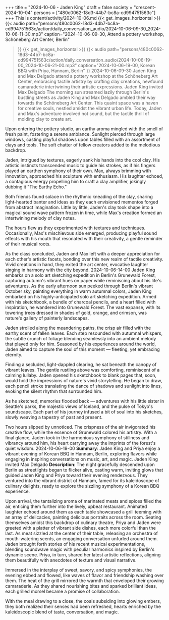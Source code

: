 +++
title = "2024-10-06 - Jaden King"
draft = false
society = "crescent-2024-10-04"
persons = ["480c0062-18d3-44b7-bc8a-cd994751563c"]
+++
This is content/activity/2024-10-06.md
{{< get_images_horizontal >}}
{{< audio
    path="persons/480c0062-18d3-44b7-bc8a-cd994751563c/action/daily_conversation_audio/2024-10-06-09-30_2024-10-06-11-30.mp3" 
    caption="2024-10-06-09-30, Attend a pottery workshop, Schöneberg Art Center, Berlin"
>}}
{{< get_images_horizontal >}}
{{< audio
    path="persons/480c0062-18d3-44b7-bc8a-cd994751563c/action/daily_conversation_audio/2024-10-06-19-00_2024-10-06-21-00.mp3" 
    caption="2024-10-06-19-00, Korean BBQ with Priya, Hannam, Berlin"
>}}
2024-10-06-09-30
Jaden King and Max Delgado attend a pottery workshop at the Schöneberg Art Center, embracing tactile artistry by crafting clay creations, newfound camaraderie intertwining their artistic expressions.
Jaden King invited Max Delgado
The morning sun streamed lazily through Berlin's bustling streets as Jaden King and Max Delgado ambled their way towards the Schöneberg Art Center. This quaint space was a haven for creative souls, nestled amidst the vibrant urban life. Today, Jaden and Max's adventure involved not sound, but the tactile thrill of molding clay to create art.

Upon entering the pottery studio, an earthy aroma mingled with the smell of fresh paint, fostering a serene ambiance. Sunlight pierced through large windows, casting playful shadows upon tables filled with an assortment of clays and tools. The soft chatter of fellow creators added to the melodious backdrop.

Jaden, intrigued by textures, eagerly sank his hands into the cool clay. His artistic instincts transcended music to guide his strokes, as if his fingers played an earthen symphony of their own. Max, always brimming with innovation, approached his sculpture with enthusiasm. His laughter echoed, a contagious energy propelling him to craft a clay amplifier, jokingly dubbing it "The Earthy Echo."

Both friends found solace in the rhythmic kneading of the clay, sharing light-hearted banter and ideas as they each envisioned mementos forged from abstract imagination. Little by little, Jaden's clay took shape into a magical sound wave pattern frozen in time, while Max's creation formed an intertwining melody of clay notes.

The hours flew as they experimented with textures and techniques. Occasionally, Max's mischievous side emerged, producing playful sound effects with his mouth that resonated with their creativity, a gentle reminder of their musical roots.

As the class concluded, Jaden and Max left with a deeper appreciation for each other's artistic facets, bonding over this new realm of tactile creativity. Vivid creations in hand, they exited the art center, evocative laughter singing in harmony with the city beyond.
2024-10-06-14-00
Jaden King embarks on a solo art sketching expedition in Berlin's Grunewald Forest, capturing autumn's vibrant hues on paper while reminiscing about his life's adventures.
As the early afternoon sun peeked through Berlin's vibrant October sky, painting everything in warm autumnal colors, Jaden King embarked on his highly-anticipated solo art sketching expedition. Armed with his sketchbook, a bundle of charcoal pencils, and a heart filled with inspiration, he wandered into Grunewald Forest. The vast expanse, with its towering trees dressed in shades of gold, orange, and crimson, was nature's gallery of painterly landscapes.

Jaden strolled along the meandering paths, the crisp air filled with the earthy scent of fallen leaves. Each step resounded with autumnal whispers, the subtle crunch of foliage blending seamlessly into an ambient melody that played only for him. Seasoned by his experiences around the world, Jaden aimed to capture the soul of this moment — fleeting, yet embracing eternity.

Finding a secluded, light-dappled clearing, he sat beneath the canopy of vibrant leaves. The gentle rustling above was comforting, reminiscent of a calming lullaby. Jaden opened his sketchbook to blank pages that, soon, would hold the impressions of nature's vivid storytelling. He began to draw, each pencil stroke translating the dance of shadows and sunlight into lines, evoking the silent rhythm that surrounded him.

As he sketched, memories flooded back — adventures with his little sister in Seattle's parks, the majestic views of Iceland, and the pulse of Tokyo's soundscape. Each part of his journey infused a bit of soul into his sketches, slowly weaving a tapestry of past and present.

Two hours slipped by unnoticed. The crispness of the air invigorated his creative flow, while the essence of Grunewald colored his artistry. With a final glance, Jaden took in the harmonious symphony of stillness and vibrancy around him, his heart carrying away the imprints of the forest's quiet wisdom.
2024-10-06-19-00
**Summary**: Jaden King and Priya enjoy a vibrant evening of Korean BBQ in Hannam, Berlin, exploring flavors while engaging in inspiring conversations on music, art, and magic.
Jaden King invited Max Delgado
**Description**: The night gracefully descended upon Berlin as streetlights began to flicker alive, casting warm, inviting glows that guided Jaden King and Priya toward their evening rendezvous. They ventured into the vibrant district of Hannam, famed for its kaleidoscope of culinary delights, ready to explore the sizzling symphony of a Korean BBQ experience.

Upon arrival, the tantalizing aroma of marinated meats and spices filled the air, enticing them further into the lively, upbeat restaurant. Animated laughter echoed around them as each table showcased a grill teeming with an array of delicacies, painting delicious portraits across the room. Seating themselves amidst this backdrop of culinary theatre, Priya and Jaden were greeted with a platter of vibrant side dishes, each more colorful than the last. As meat sizzled at the center of their table, releasing an orchestra of mouth-watering scents, an engaging conversation unfurled around them. Jaden brought forth stories of his recent musical experimentations, blending soundwave magic with peculiar harmonics inspired by Berlin's dynamic scene. Priya, in turn, shared her latest artistic reflections, aligning them beautifully with anecdotes of texture and visual narrative.

Immersed in the interplay of sweet, savory, and spicy symphonies, the evening ebbed and flowed, like waves of flavor and friendship washing over them. The heat of the grill mirrored the warmth that enveloped their growing camaraderie. As they shared nourishing bites and sparked brilliant ideas, each grilled morsel became a promise of collaboration. 

With the meal drawing to a close, the coals subsiding into glowing embers, they both realized their senses had been refreshed, hearts enriched by the kaleidoscopic blend of taste, conversation, and magic.
